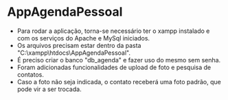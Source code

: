 # AppAgendaPessoal

- Para rodar a aplicação, torna-se necessário ter o xampp instalado e com os serviços do Apache e MySql iniciados.
- Os arquivos precisam estar dentro da pasta "C:\xampp\htdocs\AppAgendaPessoal".
- É preciso criar o banco "db_agenda" e fazer uso do mesmo sem senha.
- Foram adicionadas funcionalidades de upload de foto e pesquisa de contatos.
- Caso a foto não seja indicada, o contato receberá uma foto padrão, que pode vir a ser trocada.

